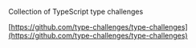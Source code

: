 Collection of TypeScript type challenges

[https://github.com/type-challenges/type-challenges](https://github.com/type-challenges/type-challenges)
